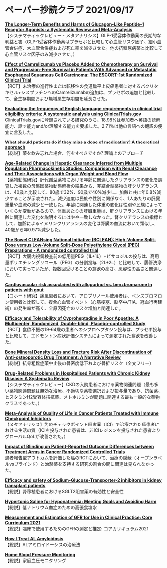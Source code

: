 # ペーパー抄読クラブ 2021/09/17

[**The Longer-Term Benefits and Harms of Glucagon-Like Peptide-1 Receptor Agonists: a Systematic Review and Meta-Analysis**](https://pubmed.ncbi.nlm.nih.gov/34508290/)  
【システマティックレビュー・メタアナリシス】GLP-1受容体作動薬の長期的な利益と害（GLP-1受容体作動薬はプラセボと比較して心血管リスク因子、細小血管合併症、大血管合併症および死亡率を減少させた。他の抗糖尿病薬と比較して心血管リスク因子のみ減少させた。）

[**Effect of Camrelizumab vs Placebo Added to Chemotherapy on Survival and Progression-Free Survival in Patients With Advanced or Metastatic Esophageal Squamous Cell Carcinoma: The ESCORT-1st Randomized Clinical Trial**](https://pubmed.ncbi.nlm.nih.gov/34519801/)  
【RCT】未治療の進行性または転移性の食道扁平上皮癌患者に対するパクリタキセル+シスプラチンへのCamrelizumabの追加は、プラセボの追加と比較して、全生存期間および無増悪生存期間を延長させた。

[**Evaluating the frequency of English language requirements in clinical trial eligibility criteria: A systematic analysis using ClinicalTrials.gov**](https://pubmed.ncbi.nlm.nih.gov/34520467/)  
ClinicalTrials.govに登録されている研究のうち、18.98%は参加者へ英語の読解能力、話す能力and/or理解する能力を要求した。2.71%は他の言語への翻訳の便宜に言及した。

[**What should patients do if they miss a dose of medication? A theoretical approach**](https://pubmed.ncbi.nlm.nih.gov/34506001/)  
【総説】薬を飲み忘れた場合、何をすべきですか? 理論上のアプローチ

[**Age-Related Change in Hepatic Clearance Inferred from Multiple Population Pharmacokinetic Studies: Comparison with Renal Clearance and Their Associations with Organ Weight and Blood Flow**](https://pubmed.ncbi.nlm.nih.gov/34514537/)  
【薬物動態研究】肝代謝型薬物における年齢に関連したクリアランスの変化を調査した複数の母集団薬物動態解析の結果から、非結合型薬物の肝クリアランスは、40歳と比較して、80歳で32%、90歳で40%減少し、加齢と共に年0.8%減少することが示唆された。減少速度は民族や性別に関係なく、1人あたりの肝臓重量や血流の減少と一致した。年齢に関連した体重の変化は性別や民族によっていくらか変動があるので、体重あたりの肝臓重量は、肝クリアランスにおける年齢に関連した変化を説明するにはやや一致しなかった。腎クリアランスの指標として、加齢によるイヌリンクリアランスの変化は腎臓の血流において類似し、40歳から年0.97%減少した。

[**The Bowel CLEANsing National Initiative (BCLEAN): High-Volume Split-Dose versus Low-Volume Split-Dose Polyethylene Glycol (PEG) Preparations - A randomized controlled trial**](https://pubmed.ncbi.nlm.nih.gov/34509641/)  
【RCT】大腸内視鏡検査前の低用量PEG（1L+1L）+ビサコジルの投与は、高用量ポリエチレングリコール（PEG）の分割投与（2L+2L）と比較して、腸管洗浄において劣っていたが、複数回受けることの意欲の高さ、忍容性の高さと関連した。

[**Cardiovascular risk associated with allopurinol vs. benzbromarone in patients with gout**](https://pubmed.ncbi.nlm.nih.gov/34508567/)  
【コホート研究】痛風患者において、アロプリノール使用者は、ベンズブロマロン使用者と比較して、複合心血管イベント（心筋梗塞、脳卒中/TIA、冠血行再建術）の発生率が高く、全原因死亡のリスク増加と関連した。

[**Efficacy and Tolerability of Cyproheptadine in Poor Appetite: A Multicenter, Randomized, Double-blind, Placebo-controlled Study**](https://pubmed.ncbi.nlm.nih.gov/34509304/)  
【RCT】食欲不振の19-64歳の患者へのシプロヘプタジン投与は、プラセボ投与と比較して、エドモントン症状評価システムによって測定された食欲を改善した。

[**Bone Mineral Density Loss and Fracture Risk After Discontinuation of Anti-osteoporotic Drug Treatment: A Narrative Review**](https://pubmed.ncbi.nlm.nih.gov/34524681/)  
【総説】抗骨粗鬆症薬中止後の骨密度低下および骨折リスク（全文フリー）

[**Drug-Related Problems in Hospitalised Patients with Chronic Kidney Disease: A Systematic Review**](https://pubmed.ncbi.nlm.nih.gov/34510389/)  
【システマティックレビュー】CKDの入院患者における薬物関連問題（最も多い薬物関連問題は無効な治療、不適切な薬物選択および投与量であり、抗菌薬、ヒスタミンH2受容体拮抗薬、メトホルミンが問題に関連する最も一般的な薬物クラスであった。）

[**Meta-Analysis of Quality of Life in Cancer Patients Treated with Immune Checkpoint Inhibitors**](https://pubmed.ncbi.nlm.nih.gov/34508604/)  
【メタアナリシス】免疫チェックポイント阻害薬（ICI）で治療された癌患者における生活の質（ICIを投与された患者は、非ICIレジメンを投与された患者よりグローバルQoLが改善された。）

[**Impact of Blinding on Patient-Reported Outcome Differences between Treatment Arms in Cancer Randomized Controlled Trials**](https://pubmed.ncbi.nlm.nih.gov/34508610/)  
患者報告型アウトカムを評価した癌のRCTにおいて、治療の隠蔽（オープンラベルvsブラインド）と治験薬を支持する研究の割合の間に関連は見られなかった。

[**Efficacy and safety of Sodium-Glucose-Transporter-2 inhibitors in kidney transplant patients**](https://pubmed.ncbi.nlm.nih.gov/34507336/)  
【総説】腎移植患者におけるSGLT2阻害薬の有効性と安全性

[**Hypertonic Saline for Hyponatremia: Meeting Goals and Avoiding Harm**](https://pubmed.ncbi.nlm.nih.gov/34508830/)  
【総説】低ナトリウム血症のための高張食塩水

[**Measurement and Estimation of GFR for Use in Clinical Practice: Core Curriculum 2021**](https://pubmed.ncbi.nlm.nih.gov/34518032/)  
【総説】臨床で使用するためのGFRの測定と推定: コアカリキュラム2021

[**How I Treat AL Amyloidosis**](https://pubmed.ncbi.nlm.nih.gov/34517412/)  
【総説】ALアミロイドーシスの治療法

[**Home Blood Pressure Monitoring**](https://pubmed.ncbi.nlm.nih.gov/34523884/)  
【総説】家庭血圧モニタリング